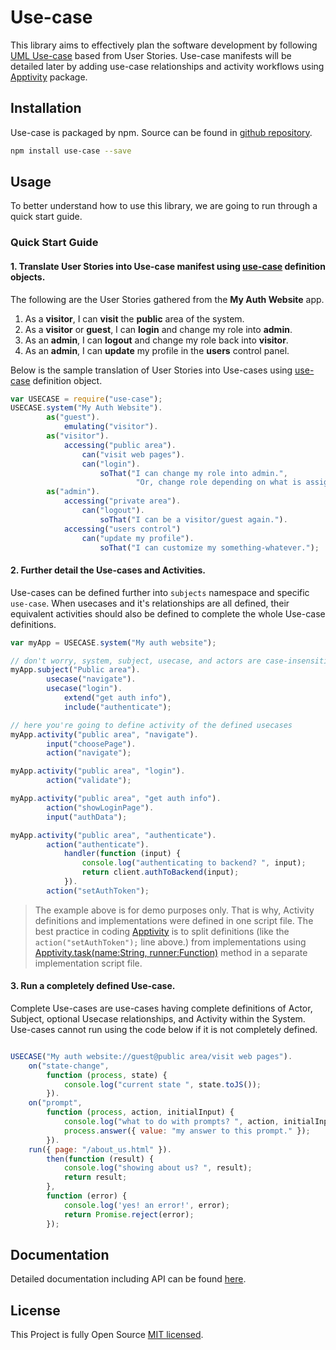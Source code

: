 # Use-case

This library aims to effectively plan the software development by following [UML Use-case](https://en.wikipedia.org/wiki/Use_case) based from User Stories. Use-case manifests will be detailed later by adding use-case relationships and activity workflows using [Apptivity](https://github.com/diko316/apptivity) package.


## Installation
Use-case is packaged by npm. Source can be found in [github repository](https://github.com/diko316/use-case).

```sh
npm install use-case --save
```

## Usage

To better understand how to use this library, we are going to run through a quick start guide.

### Quick Start Guide

#### 1. Translate User Stories into Use-case manifest using [use-case](https://www.npmjs.com/package/use-case) definition objects.
The following are the User Stories gathered from the **My Auth Website** app.

1. As a **visitor**, I can **visit** the **public** area of the system.
2. As a **visitor** or **guest**, I can **login** and change my role into **admin**.
3. As an **admin**, I can **logout** and change my role back into **visitor**.
4. As an **admin**, I can **update** my profile in the **users** control panel.

Below is the sample translation of User Stories into Use-cases using [use-case](https://www.npmjs.com/package/use-case) definition object.

```javascript
var USECASE = require("use-case");
USECASE.system("My Auth Website").
        as("guest").
            emulating("visitor").
        as("visitor").
            accessing("public area").
                can("visit web pages").
                can("login").
                    soThat("I can change my role into admin.",
                    		"Or, change role depending on what is assigned after server authentication.").
        as("admin").
            accessing("private area").
                can("logout").
                    soThat("I can be a visitor/guest again.").
            accessing("users control")
                can("update my profile").
                    soThat("I can customize my something-whatever.");
```


#### 2. Further detail the Use-cases and Activities.
Use-cases can be defined further into `subjects` namespace and specific `use-case`. When usecases and it's relationships are all defined, their equivalent activities should also be defined to complete the whole Use-case definitions. 

```javascript
var myApp = USECASE.system("My auth website");

// don't worry, system, subject, usecase, and actors are case-insensitive
myApp.subject("Public area").
		usecase("navigate").
        usecase("login").
        	extend("get auth info"),
            include("authenticate");

// here you're going to define activity of the defined usecases
myApp.activity("public area", "navigate").
		input("choosePage").
        action("navigate");

myApp.activity("public area", "login").
		action("validate");

myApp.activity("public area", "get auth info").
		action("showLoginPage").
        input("authData");

myApp.activity("public area", "authenticate").
		action("authenticate").
        	handler(function (input) {
            	console.log("authenticating to backend? ", input);
            	return client.authToBackend(input);
            }).
		action("setAuthToken");
```

> The example above is for demo purposes only. That is why, Activity definitions and implementations were defined in one script file. The best practice in coding [Apptivity](https://diko316.github.io/apptivity) is to split definitions (like the `action("setAuthToken");` line above.) from implementations using [Apptivity.task(name:String, runner:Function)](https://diko316.github.io/apptivity/#namedTask) method in a separate implementation script file.

#### 3. Run a completely defined Use-case.
Complete Use-cases are use-cases having complete definitions of Actor, Subject, optional Usecase relationships, and Activity within the System. Use-cases cannot run using the code below if it is not completely defined.

```javascript

USECASE("My auth website://guest@public area/visit web pages").
	on("state-change",
    	function (process, state) {
        	console.log("current state ", state.toJS());
        }).
    on("prompt",
    	function (process, action, initialInput) {
        	console.log("what to do with prompts? ", action, initialInput);
            process.answer({ value: "my answer to this prompt." });
        }).
    run({ page: "/about_us.html" }).
        then(function (result) {
            console.log("showing about us? ", result);
            return result;
        },
        function (error) {
            console.log('yes! an error!', error);
            return Promise.reject(error);
        });

```

## Documentation

Detailed documentation including API can be found [here](https://diko316.github.io/use-case).

## License

This Project is fully Open Source [MIT licensed](https://opensource.org/licenses/MIT).
